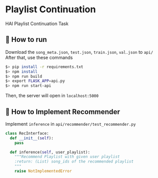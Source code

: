 # Playlist Continuation

HAI Playlist Continuation Task

## 🔨 How to run  
Download the `song_meta.json`, `test.json`, `train.json`, `val.json` to `api/`  
After that, use these commands
```bash
$> pip install -r requirements.txt
$> npm install
$> npm run build
$> export FLASK_APP=api.py
$> npm run start-api
```
Then, the server will open in `localhost:5000`  

## 🔎 How to Implement Recommender
Implement `inference` in `api/recommender/test_recommender.py`
```python
class RecInterface:
  def __init__(self):
    pass

  def inference(self, user_playlist):
    """Recommend Playlist with given user playlist
    :return: (List) song_ids of the recommended playlist
    """
    raise NotImplementedError
```
